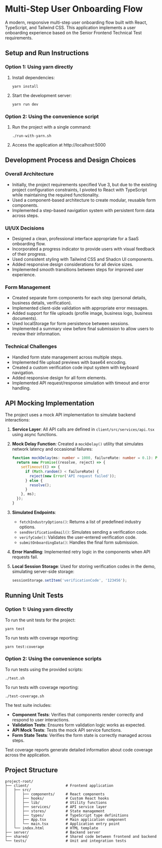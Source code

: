 # Multi-Step User Onboarding Flow

A modern, responsive multi-step user onboarding flow built with React, TypeScript, and Tailwind CSS. This application implements a user onboarding experience based on the Senior Frontend Technical Test requirements.

## Setup and Run Instructions

### Option 1: Using yarn directly
1. Install dependencies:
   ```
   yarn install
   ```

2. Start the development server:
   ```
   yarn run dev
   ```

### Option 2: Using the convenience script
1. Run the project with a single command:
   ```
   ./run-with-yarn.sh
   ```

3. Access the application at http://localhost:5000

## Development Process and Design Choices

### Overall Architecture
- Initially, the project requirements specified Vue 3, but due to the existing project configuration constraints, I pivoted to React with TypeScript while maintaining the required functionality.
- Used a component-based architecture to create modular, reusable form components.
- Implemented a step-based navigation system with persistent form data across steps.

### UI/UX Decisions
- Designed a clean, professional interface appropriate for a SaaS onboarding flow.
- Incorporated a progress indicator to provide users with visual feedback of their progress.
- Used consistent styling with Tailwind CSS and Shadcn UI components.
- Added responsive design considerations for all device sizes.
- Implemented smooth transitions between steps for improved user experience.

### Form Management
- Created separate form components for each step (personal details, business details, verification).
- Implemented client-side validation with appropriate error messages.
- Added support for file uploads (profile image, business logo, business documents).
- Used localStorage for form persistence between sessions.
- Implemented a summary view before final submission to allow users to review their information.

### Technical Challenges
- Handled form state management across multiple steps.
- Implemented file upload previews with base64 encoding.
- Created a custom verification code input system with keyboard navigation.
- Added responsive design for all form elements.
- Implemented API request/response simulation with timeout and error handling.

## API Mocking Implementation

The project uses a mock API implementation to simulate backend interactions:

1. **Service Layer**: All API calls are defined in `client/src/services/api.tsx` using async functions.

2. **Mock Delay Function**: Created a `mockDelay()` utility that simulates network latency and occasional failures:
   ```typescript
   function mockDelay(ms: number = 1000, failureRate: number = 0.1): Promise<void> {
     return new Promise((resolve, reject) => {
       setTimeout(() => {
         if (Math.random() < failureRate) {
           reject(new Error('API request failed'));
         } else {
           resolve();
         }
       }, ms);
     });
   }
   ```

3. **Simulated Endpoints**:
   - `fetchIndustryOptions()`: Returns a list of predefined industry options.
   - `sendVerificationEmail()`: Simulates sending a verification code.
   - `verifyCode()`: Validates the user-entered verification code.
   - `submitOnboardingData()`: Handles the final form submission.

4. **Error Handling**: Implemented retry logic in the components when API requests fail.

5. **Local Session Storage**: Used for storing verification codes in the demo, simulating server-side storage:
   ```typescript
   sessionStorage.setItem('verificationCode', '123456');
   ```

## Running Unit Tests

### Option 1: Using yarn directly
To run the unit tests for the project:

```
yarn test
```

To run tests with coverage reporting:

```
yarn test:coverage
```

### Option 2: Using the convenience scripts
To run tests using the provided scripts:

```
./test.sh
```

To run tests with coverage reporting:

```
./test-coverage.sh
```

The test suite includes:

- **Component Tests**: Verifies that components render correctly and respond to user interactions.
- **Validation Tests**: Ensures form validation logic works as expected.
- **API Mock Tests**: Tests the mock API service functions.
- **Form State Tests**: Verifies the form state is correctly managed across steps.

Test coverage reports generate detailed information about code coverage across the application.

## Project Structure

```
project-root/
├── client/                 # Frontend application
│   ├── src/
│   │   ├── components/     # React components
│   │   ├── hooks/          # Custom React hooks
│   │   ├── lib/            # Utility functions
│   │   ├── services/       # API service layer
│   │   ├── stores/         # State management
│   │   ├── types/          # TypeScript type definitions
│   │   ├── App.tsx         # Main application component
│   │   └── main.tsx        # Application entry point
│   └── index.html          # HTML template
├── server/                 # Backend server
├── shared/                 # Shared code between frontend and backend
└── tests/                  # Unit and integration tests
```
